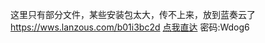 这里只有部分文件，某些安装包太大，传不上来，放到蓝奏云了  
https://wws.lanzous.com/b01i3bc2d [点我直达](https://wws.lanzous.com/b01i3bc2d)
密码:Wdog6  
